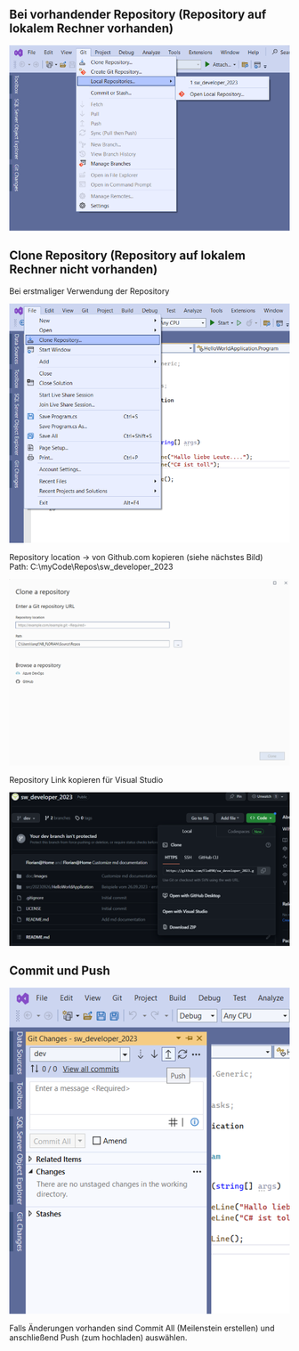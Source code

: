 ## Bei vorhandender Repository (Repository auf lokalem Rechner vorhanden)
![TestImage](images/openLocalRepositories.png)

## Clone Repository (Repository auf lokalem Rechner nicht vorhanden)
Bei erstmaliger Verwendung der Repository

![TestImage](images/cloneRepository.png)

Repository location -> von Github.com kopieren (siehe nächstes Bild) <br>
Path: C:\myCode\Repos\sw_developer_2023 <br>

![TestImage](images/cloneARepository.png) <br>

Repository Link kopieren für Visual Studio <br>

![TestImage](images/repositoryLink.png)


## Commit und Push
![TestImage](images/commitPush.png)

Falls Änderungen vorhanden sind Commit All (Meilenstein erstellen) und anschließend Push (zum  hochladen) auswählen.